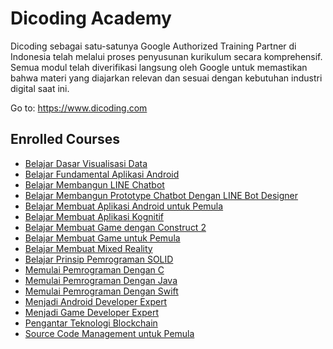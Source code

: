 # Dicoding Academy
Dicoding sebagai satu-satunya Google Authorized Training Partner di Indonesia telah melalui proses penyusunan kurikulum secara komprehensif. Semua modul telah diverifikasi langsung oleh Google untuk memastikan bahwa materi yang diajarkan relevan dan sesuai dengan kebutuhan industri digital saat ini.

Go to: https://www.dicoding.com

## Enrolled Courses
- [Belajar Dasar Visualisasi Data](https://github.com/realicejoanne/dicoding-learning/blob/master/Belajar%20Dasar%20Visualisasi%20Data/README.md)
- [Belajar Fundamental Aplikasi Android](https://github.com/realicejoanne/dicoding-learning/blob/master/Belajar%20Fundamental%20Aplikasi%20Android/README.md)
- [Belajar Membangun LINE Chatbot](https://github.com/realicejoanne/dicoding-learning/blob/master/Belajar%20Membangun%20LINE%20Chatbot/README.md)
- [Belajar Membangun Prototype Chatbot Dengan LINE Bot Designer](https://github.com/realicejoanne/dicoding-learning/blob/master/Belajar%20Membangun%20Prototype%20Chatbot%20Dengan%20LINE%20Bot%20Designer/README.md)
- [Belajar Membuat Aplikasi Android untuk Pemula](https://github.com/realicejoanne/dicoding-learning/blob/master/Belajar%20Membuat%20Aplikasi%20Android%20untuk%20Pemula/README.md)
- [Belajar Membuat Aplikasi Kognitif](https://github.com/realicejoanne/dicoding-learning/blob/master/Belajar%20Membuat%20Aplikasi%20Kognitif/README.md)
- [Belajar Membuat Game dengan Construct 2](https://github.com/realicejoanne/dicoding-learning/blob/master/Belajar%20Membuat%20Game%20dengan%20Construct%202/README.md)
- [Belajar Membuat Game untuk Pemula](https://github.com/realicejoanne/dicoding-learning/blob/master/Belajar%20Membuat%20Game%20untuk%20Pemula/README.md)
- [Belajar Membuat Mixed Reality](https://github.com/realicejoanne/dicoding-learning/blob/master/Belajar%20Membuat%20Mixed%20Reality/README.md)
- [Belajar Prinsip Pemrograman SOLID](https://github.com/realicejoanne/dicoding-learning/blob/master/Belajar%20Prinsip%20Pemrograman%20SOLID/README.md)
- [Memulai Pemrograman Dengan C](https://github.com/realicejoanne/dicoding-learning/blob/master/Memulai%20Pemrograman%20Dengan%20C/README.md)
- [Memulai Pemrograman Dengan Java](https://github.com/realicejoanne/dicoding-learning/blob/master/Memulai%20Pemrograman%20Dengan%20Java/README.md)
- [Memulai Pemrograman Dengan Swift](https://github.com/realicejoanne/dicoding-learning/blob/master/Memulai%20Pemrograman%20Dengan%20Swift/README.md)
- [Menjadi Android Developer Expert](https://github.com/realicejoanne/dicoding-learning/blob/master/Menjadi%20Android%20Developer%20Expert/README.md)
- [Menjadi Game Developer Expert](https://github.com/realicejoanne/dicoding-learning/blob/master/Menjadi%20Game%20Developer%20Expert/README.md)
- [Pengantar Teknologi Blockchain](https://github.com/realicejoanne/dicoding-learning/blob/master/Pengantar%20Teknologi%20Blockchain/README.md)
- [Source Code Management untuk Pemula](https://github.com/realicejoanne/dicoding-learning/blob/master/Source%20Code%20Management%20untuk%20Pemula/README.md)
